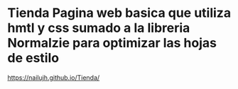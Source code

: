 # Tienda Pagina web basica que utiliza hmtl y css sumado a la libreria Normalzie para optimizar las hojas de estilo
https://nailujh.github.io/Tienda/
